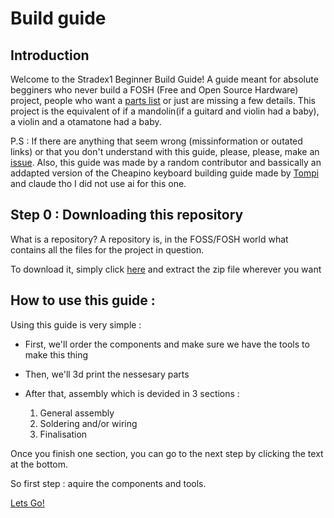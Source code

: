 # Build guide

## Introduction

Welcome to the Stradex1 Beginner Build Guide! A guide meant for absolute begginers who never build a FOSH (Free and Open Source Hardware) project, people who want a [parts list](OrderGuide.md) or just are missing a few details. This project is the equivalent of if a mandolin(if a guitard and violin had a baby), a violin and a otamatone had a baby.

P.S : If there are anything that seem wrong (missinformation or outated links) or that you don't understand with this guide, please, please, make an [issue](#123). Also, this guide was made by a random contributor and bassically an addapted version of the Cheapino keyboard building guide made by [Tompi](https://github.com/tompi) and claude tho I did not use ai for this one.

## Step 0 : Downloading this repository

What is a repository? A repository is, in the FOSS/FOSH world what contains all the files for the project in question.

To download it, simply click [here](../../archive/refs/heads/main.zip) and extract the zip file wherever you want

## **How to use this guide :**

Using this guide is very simple : 

- First, we'll order the components and make sure we have the tools to make this thing
- Then, we'll 3d print the nessesary parts
- After that, assembly which is devided in 3 sections :

    1. General assembly
    2. Soldering and/or wiring
    3. Finalisation

Once you finish one section, you can go to the next step by clicking the text at the bottom.

So first step : aquire the components and tools.

[Lets Go!](OrderingGuide.md)
